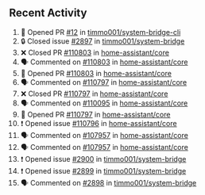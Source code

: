 ## Recent Activity

<!--START_SECTION:activity-->
1. 💪 Opened PR [#12](https://github.com/timmo001/system-bridge-cli/pull/12) in [timmo001/system-bridge-cli](https://github.com/timmo001/system-bridge-cli)
2. 🔒 Closed issue [#2897](https://github.com/timmo001/system-bridge/issues/2897) in [timmo001/system-bridge](https://github.com/timmo001/system-bridge)
3. ❌ Closed PR [#110803](https://github.com/home-assistant/core/pull/110803) in [home-assistant/core](https://github.com/home-assistant/core)
4. 🗣 Commented on [#110803](https://github.com/home-assistant/core/issues/110803) in [home-assistant/core](https://github.com/home-assistant/core)
5. 💪 Opened PR [#110803](https://github.com/home-assistant/core/pull/110803) in [home-assistant/core](https://github.com/home-assistant/core)
6. 🗣 Commented on [#110797](https://github.com/home-assistant/core/issues/110797) in [home-assistant/core](https://github.com/home-assistant/core)
7. ❌ Closed PR [#110797](https://github.com/home-assistant/core/pull/110797) in [home-assistant/core](https://github.com/home-assistant/core)
8. 🗣 Commented on [#110095](https://github.com/home-assistant/core/issues/110095) in [home-assistant/core](https://github.com/home-assistant/core)
9. 💪 Opened PR [#110797](https://github.com/home-assistant/core/pull/110797) in [home-assistant/core](https://github.com/home-assistant/core)
10. ❗ Opened issue [#110796](https://github.com/home-assistant/core/issues/110796) in [home-assistant/core](https://github.com/home-assistant/core)
11. 🗣 Commented on [#107957](https://github.com/home-assistant/core/issues/107957) in [home-assistant/core](https://github.com/home-assistant/core)
12. 🗣 Commented on [#107957](https://github.com/home-assistant/core/issues/107957) in [home-assistant/core](https://github.com/home-assistant/core)
13. ❗ Opened issue [#2900](https://github.com/timmo001/system-bridge/issues/2900) in [timmo001/system-bridge](https://github.com/timmo001/system-bridge)
14. ❗ Opened issue [#2899](https://github.com/timmo001/system-bridge/issues/2899) in [timmo001/system-bridge](https://github.com/timmo001/system-bridge)
15. 🗣 Commented on [#2898](https://github.com/timmo001/system-bridge/issues/2898) in [timmo001/system-bridge](https://github.com/timmo001/system-bridge)
<!--END_SECTION:activity-->
